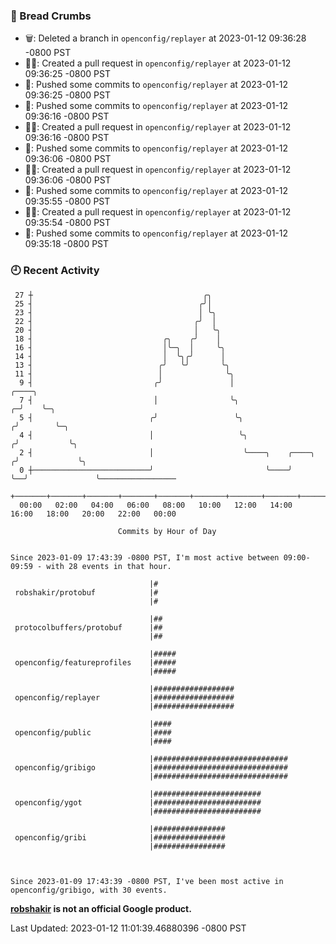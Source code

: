 ### 🍞 Bread Crumbs

 * 🗑: Deleted a branch in `openconfig/replayer` at 2023-01-12 09:36:28 -0800 PST
 * ✍🏼: Created a pull request in `openconfig/replayer` at 2023-01-12 09:36:25 -0800 PST
 * 🚢: Pushed some commits to `openconfig/replayer` at 2023-01-12 09:36:25 -0800 PST
 * 🚢: Pushed some commits to `openconfig/replayer` at 2023-01-12 09:36:16 -0800 PST
 * ✍🏼: Created a pull request in `openconfig/replayer` at 2023-01-12 09:36:16 -0800 PST
 * 🚢: Pushed some commits to `openconfig/replayer` at 2023-01-12 09:36:06 -0800 PST
 * ✍🏼: Created a pull request in `openconfig/replayer` at 2023-01-12 09:36:06 -0800 PST
 * 🚢: Pushed some commits to `openconfig/replayer` at 2023-01-12 09:35:55 -0800 PST
 * ✍🏼: Created a pull request in `openconfig/replayer` at 2023-01-12 09:35:54 -0800 PST
 * 🚢: Pushed some commits to `openconfig/replayer` at 2023-01-12 09:35:18 -0800 PST

### 🕘 Recent Activity
```
 27 ┼                                      ╭╮
 25 ┤                                     ╭╯│
 23 ┤                                     │ ╰╮
 22 ┤                                    ╭╯  │
 20 ┤                                    │   ╰╮
 18 ┤                             ╭╮    ╭╯    │
 16 ┤                             │╰─╮  │     ╰╮
 14 ┤                             │  ╰╮╭╯      │
 13 ┤                            ╭╯   ╰╯       ╰╮
 11 ┤                            │              ╰╮
  9 ┤                           ╭╯               │                         ╭────╮
  7 ┤                           │                ╰╮                      ╭─╯    ╰─╮
  5 ┤                          ╭╯                 ╰╮                    ╭╯        ╰─╮
  4 ┤                          │                   ╰╮                  ╭╯           ╰╮
  2 ┤                          │                    ╰────╮    ╭────╮  ╭╯             ╰╮
  0 ┼──────────────────────────╯                         ╰────╯    ╰──╯               ╰─────────────────
    +───────+───────+───────+───────+───────+───────+───────+───────+───────+───────+───────+───────+────
  00:00   02:00   04:00   06:00   08:00   10:00   12:00   14:00   16:00   18:00   20:00   22:00   00:00   

						Commits by Hour of Day


Since 2023-01-09 17:43:39 -0800 PST, I'm most active between 09:00-09:59 - with 28 events in that hour.

```



```
                               |#
 robshakir/protobuf            |#
                               |#

                               |##
 protocolbuffers/protobuf      |##
                               |##

                               |#####
 openconfig/featureprofiles    |#####
                               |#####

                               |##################
 openconfig/replayer           |##################
                               |##################

                               |####
 openconfig/public             |####
                               |####

                               |##############################
 openconfig/gribigo            |##############################
                               |##############################

                               |########################
 openconfig/ygot               |########################
                               |########################

                               |################
 openconfig/gribi              |################
                               |################



Since 2023-01-09 17:43:39 -0800 PST, I've been most active in openconfig/gribigo, with 30 events.

```
**[robshakir](mailto:robjs@google.com) is not an official Google product.**  


Last Updated: 2023-01-12 11:01:39.46880396 -0800 PST
